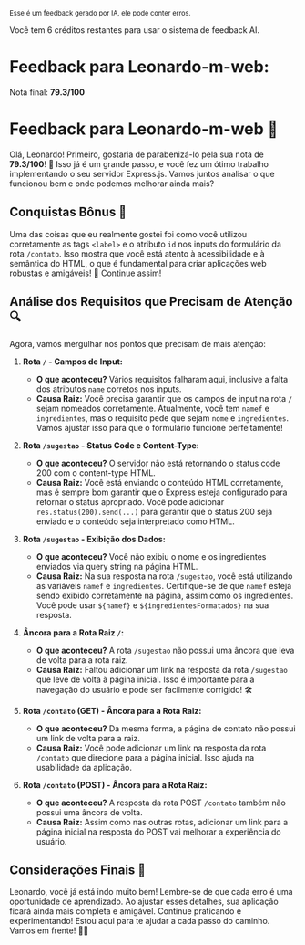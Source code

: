 <sup>Esse é um feedback gerado por IA, ele pode conter erros.</sup>

Você tem 6 créditos restantes para usar o sistema de feedback AI.

# Feedback para Leonardo-m-web:

Nota final: **79.3/100**

# Feedback para Leonardo-m-web 🚀

Olá, Leonardo! Primeiro, gostaria de parabenizá-lo pela sua nota de **79.3/100**! 🎉 Isso já é um grande passo, e você fez um ótimo trabalho implementando o seu servidor Express.js. Vamos juntos analisar o que funcionou bem e onde podemos melhorar ainda mais?

## Conquistas Bônus 🌟

Uma das coisas que eu realmente gostei foi como você utilizou corretamente as tags `<label>` e o atributo `id` nos inputs do formulário da rota `/contato`. Isso mostra que você está atento à acessibilidade e à semântica do HTML, o que é fundamental para criar aplicações web robustas e amigáveis! 🥳 Continue assim!

## Análise dos Requisitos que Precisam de Atenção 🔍

Agora, vamos mergulhar nos pontos que precisam de mais atenção:

1. **Rota `/` - Campos de Input:**
   - **O que aconteceu?** Vários requisitos falharam aqui, inclusive a falta dos atributos `name` corretos nos inputs.
   - **Causa Raiz:** Você precisa garantir que os campos de input na rota `/` sejam nomeados corretamente. Atualmente, você tem `namef` e `ingredientes`, mas o requisito pede que sejam `nome` e `ingredientes`. Vamos ajustar isso para que o formulário funcione perfeitamente! 

2. **Rota `/sugestao` - Status Code e Content-Type:**
   - **O que aconteceu?** O servidor não está retornando o status code 200 com o content-type HTML.
   - **Causa Raiz:** Você está enviando o conteúdo HTML corretamente, mas é sempre bom garantir que o Express esteja configurado para retornar o status apropriado. Você pode adicionar `res.status(200).send(...)` para garantir que o status 200 seja enviado e o conteúdo seja interpretado como HTML.

3. **Rota `/sugestao` - Exibição dos Dados:**
   - **O que aconteceu?** Você não exibiu o nome e os ingredientes enviados via query string na página HTML.
   - **Causa Raiz:** Na sua resposta na rota `/sugestao`, você está utilizando as variáveis `namef` e `ingredientes`. Certifique-se de que `namef` esteja sendo exibido corretamente na página, assim como os ingredientes. Você pode usar `${namef}` e `${ingredientesFormatados}` na sua resposta.

4. **Âncora para a Rota Raiz `/`:**
   - **O que aconteceu?** A rota `/sugestao` não possui uma âncora que leva de volta para a rota raiz.
   - **Causa Raiz:** Faltou adicionar um link na resposta da rota `/sugestao` que leve de volta à página inicial. Isso é importante para a navegação do usuário e pode ser facilmente corrigido! 🛠️

5. **Rota `/contato` (GET) - Âncora para a Rota Raiz:**
   - **O que aconteceu?** Da mesma forma, a página de contato não possui um link de volta para a raiz.
   - **Causa Raiz:** Você pode adicionar um link na resposta da rota `/contato` que direcione para a página inicial. Isso ajuda na usabilidade da aplicação.

6. **Rota `/contato` (POST) - Âncora para a Rota Raiz:**
   - **O que aconteceu?** A resposta da rota POST `/contato` também não possui uma âncora de volta.
   - **Causa Raiz:** Assim como nas outras rotas, adicionar um link para a página inicial na resposta do POST vai melhorar a experiência do usuário.

## Considerações Finais 🌈

Leonardo, você já está indo muito bem! Lembre-se de que cada erro é uma oportunidade de aprendizado. Ao ajustar esses detalhes, sua aplicação ficará ainda mais completa e amigável. Continue praticando e experimentando! Estou aqui para te ajudar a cada passo do caminho. Vamos em frente! 💪🚀